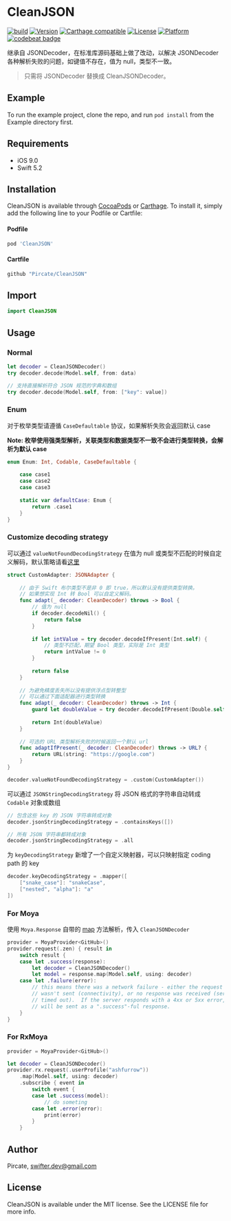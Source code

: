 # CleanJSON

[![build](https://github.com/Pircate/CleanJSON/workflows/build/badge.svg)](https://github.com/Pircate/CleanJSON/actions?query=workflow%3ASwift)
[![Version](https://img.shields.io/cocoapods/v/CleanJSON.svg?style=flat)](https://cocoapods.org/pods/CleanJSON)
[![Carthage compatible](https://img.shields.io/badge/Carthage-compatible-4BC51D.svg?style=flat)](https://github.com/Carthage/Carthage)
[![License](https://img.shields.io/cocoapods/l/CleanJSON.svg?style=flat)](https://cocoapods.org/pods/CleanJSON)
[![Platform](https://img.shields.io/cocoapods/p/CleanJSON.svg?style=flat)](https://cocoapods.org/pods/CleanJSON)
[![codebeat badge](https://codebeat.co/badges/4306b03d-6f8d-46c5-b30e-70ca9015d57f)](https://codebeat.co/projects/github-com-pircate-cleanjson-master)


继承自 JSONDecoder，在标准库源码基础上做了改动，以解决 JSONDecoder 各种解析失败的问题，如键值不存在，值为 null，类型不一致。

> 只需将 JSONDecoder 替换成 CleanJSONDecoder。

## Example

To run the example project, clone the repo, and run `pod install` from the Example directory first.

## Requirements
* iOS 9.0
* Swift 5.2

## Installation

CleanJSON is available through [CocoaPods](https://cocoapods.org) or [Carthage](https://github.com/Carthage/Carthage). To install
it, simply add the following line to your Podfile or Cartfile:

#### Podfile

```ruby
pod 'CleanJSON'
```

#### Cartfile

```ruby
github "Pircate/CleanJSON"
```

## Import

```swift
import CleanJSON
```

## Usage

### Normal

```swift
let decoder = CleanJSONDecoder()
try decoder.decode(Model.self, from: data)

// 支持直接解析符合 JSON 规范的字典和数组
try decoder.decode(Model.self, from: ["key": value])
```

### Enum

对于枚举类型请遵循 `CaseDefaultable` 协议，如果解析失败会返回默认 case

**Note: 枚举使用强类型解析，关联类型和数据类型不一致不会进行类型转换，会解析为默认 case**

```swift
enum Enum: Int, Codable, CaseDefaultable {
    
    case case1
    case case2
    case case3
    
    static var defaultCase: Enum {
        return .case1
    }
}
```

### Customize decoding strategy

可以通过 `valueNotFoundDecodingStrategy` 在值为 null 或类型不匹配的时候自定义解码，默认策略请看[这里](https://github.com/Pircate/CleanJSON/blob/master/CleanJSON/Classes/JSONAdapter.swift)

```swift
struct CustomAdapter: JSONAdapter {
    
    // 由于 Swift 布尔类型不是非 0 即 true，所以默认没有提供类型转换。
    // 如果想实现 Int 转 Bool 可以自定义解码。
    func adapt(_ decoder: CleanDecoder) throws -> Bool {
        // 值为 null
        if decoder.decodeNil() {
            return false
        }
        
        if let intValue = try decoder.decodeIfPresent(Int.self) {
            // 类型不匹配，期望 Bool 类型，实际是 Int 类型
            return intValue != 0
        }
        
        return false
    }
    
    // 为避免精度丢失所以没有提供浮点型转整型
    // 可以通过下面适配器进行类型转换
    func adapt(_ decoder: CleanDecoder) throws -> Int {
        guard let doubleValue = try decoder.decodeIfPresent(Double.self) else { return 0 }
        
        return Int(doubleValue)
    }
    
    // 可选的 URL 类型解析失败的时候返回一个默认 url
    func adaptIfPresent(_ decoder: CleanDecoder) throws -> URL? {
        return URL(string: "https://google.com")
    }
}

decoder.valueNotFoundDecodingStrategy = .custom(CustomAdapter())
```

可以通过 `JSONStringDecodingStrategy` 将 JSON 格式的字符串自动转成 `Codable` 对象或数组

```swift
// 包含这些 key 的 JSON 字符串转成对象
decoder.jsonStringDecodingStrategy = .containsKeys([])

// 所有 JSON 字符串都转成对象
decoder.jsonStringDecodingStrategy = .all
```

为 `keyDecodingStrategy` 新增了一个自定义映射器，可以只映射指定 coding path 的 key 

```swift
decoder.keyDecodingStrategy = .mapper([
    ["snake_case"]: "snakeCase",
    ["nested", "alpha"]: "a"
])
```

### For Moya

使用 `Moya.Response` 自带的 [map](https://github.com/Moya/Moya/blob/master/Sources/Moya/Response.swift) 方法解析，传入 `CleanJSONDecoder`

```swift
provider = MoyaProvider<GitHub>()
provider.request(.zen) { result in
    switch result {
    case let .success(response):
        let decoder = CleanJSONDecoder()
        let model = response.map(Model.self, using: decoder)
    case let .failure(error):
        // this means there was a network failure - either the request
        // wasn't sent (connectivity), or no response was received (server
        // timed out).  If the server responds with a 4xx or 5xx error, that
        // will be sent as a ".success"-ful response.
    }
}
```

### For RxMoya

```swift
provider = MoyaProvider<GitHub>()

let decoder = CleanJSONDecoder()
provider.rx.request(.userProfile("ashfurrow"))
    .map(Model.self, using: decoder)
    .subscribe { event in
        switch event {
        case let .success(model):
            // do someting
        case let .error(error):
            print(error)
        }
    }
```

## Author

Pircate, swifter.dev@gmail.com

## License

CleanJSON is available under the MIT license. See the LICENSE file for more info.
